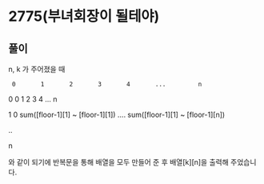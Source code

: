 
# 2775(부녀회장이 될테야)

## 풀이

n, k 가 주어졌을 때

     0       1       2       3       4       ...         n
0   0       1       2       3       4       ...         n

1   0       sum([floor-1][1] ~ [floor-1][1]) .... sum([floor-1][1] ~ [floor-1][n])

..

n

와 같이 되기에 반복문을 통해 배열을 모두 만들어 준 후 배열[k][n]을 출력해 주었습니다.
